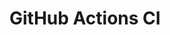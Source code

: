 # GitHub Actions CI


























































































































































































































































































































































































































































































































































































































































































































































































































































































































































































































































































































































































































































































































































































































































































































































































































































































































































































































































































































































































































































































































































































































































































































































































































